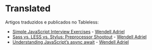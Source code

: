 # Translated

Artigos traduzidos e publicados no Tableless:  

- [Simple JavaScript Interview Exercises](http://tableless.com.br/exercicios-simples-de-javascript-para-entrevista/) - [Wendell Adriel](http://wendelladriel.github.io)
- [Sass vs. LESS vs. Stylus: Preprocessor Shootout](http://education.codeshare.com.br/duelo-dos-pre-processadores/) - [Wendell Adriel](http://wendelladriel.github.io)
- [Understanding JavaScript’s async await](https://ponyfoo.com/articles/understanding-javascript-async-await) - [Wendell Adriel](http://wendelladriel.github.io)
